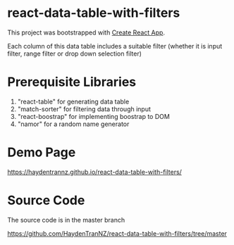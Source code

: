 # react-data-table-with-filters

This project was bootstrapped with [Create React App](https://github.com/facebook/create-react-app).

Each column of this data table includes a suitable filter (whether it is input filter, range filter or drop down selection filter)

# Prerequisite Libraries

1. "react-table" for generating data table
2. "match-sorter" for filtering data through input
3. "react-boostrap" for implementing boostrap to DOM
4. "namor" for a random name generator

# Demo Page

https://haydentrannz.github.io/react-data-table-with-filters/

# Source Code

The source code is in the master branch

https://github.com/HaydenTranNZ/react-data-table-with-filters/tree/master
